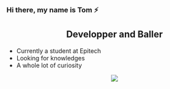 ### Hi there, my name is Tom ⚡️
## <center> Developper and Baller </centerb>
- Currently a student at Epitech
- Looking for knowledges
- A whole lot of curiosity

<center><a href="https://www.linkedin.com/in/tom-bartuzel-8408551bb/" target="_blank"><img src="https://img.shields.io/badge/linkedin-%230077B5.svg?&style=for-the-badge&logo=linkedin&logoColor=white"/></a>
